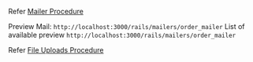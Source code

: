 Refer <a href="https://dev.to/morinoko/sending-emails-in-rails-with-action-mailer-and-gmail-35g4">
Mailer Procedure</a>

Preview Mail: `http://localhost:3000/rails/mailers/order_mailer`
List of available preview `http://localhost:3000/rails/mailers/order_mailer`

Refer <a href="https://medium.com/@anaharris/how-to-add-image-upload-functionality-to-your-rails-app-9f7fc3f3d042">
File Uploads Procedure</a>